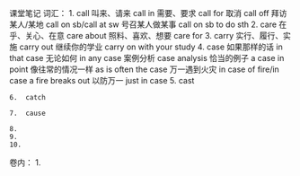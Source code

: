 课堂笔记
词汇：
    1.  call
        叫来、请来          call in
        需要、要求          call for
        取消                call off
        拜访某人/某地       call on sb/call at sw
        号召某人做某事      call on sb to do sth
    2.  care
        在乎、关心、在意    care about
        照料、喜欢、想要    care for
    3.  carry
        实行、履行、实施    carry out
        继续你的学业        carry on with your study
    4.  case
        如果那样的话        in that case
        无论如何            in any case
        案例分析            case analysis
        恰当的例子          a case in point
        像往常的情况一样    as is often the case
        万一遇到火灾        in case of fire/in case a fire breaks out
        以防万一            just in case
    5.  cast

    6.  catch

    7.  cause

    8.
    9.
    10.
卷内：
    1.